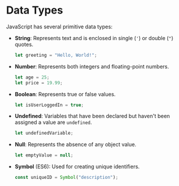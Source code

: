 # Data Types

JavaScript has several primitive data types:

- **String**: Represents text and is enclosed in single (`'`) or double (`"`) quotes.

  ```javascript
  let greeting = "Hello, World!";
  ```

- **Number**: Represents both integers and floating-point numbers.

  ```javascript
  let age = 25;
  let price = 19.99;
  ```

- **Boolean**: Represents true or false values.

  ```javascript
  let isUserLoggedIn = true;
  ```

- **Undefined**: Variables that have been declared but haven't been assigned a value are `undefined`.

  ```javascript
  let undefinedVariable;
  ```

- **Null**: Represents the absence of any object value.

  ```javascript
  let emptyValue = null;
  ```

- **Symbol** (ES6): Used for creating unique identifiers.

  ```javascript
  const uniqueID = Symbol("description");
  ```
